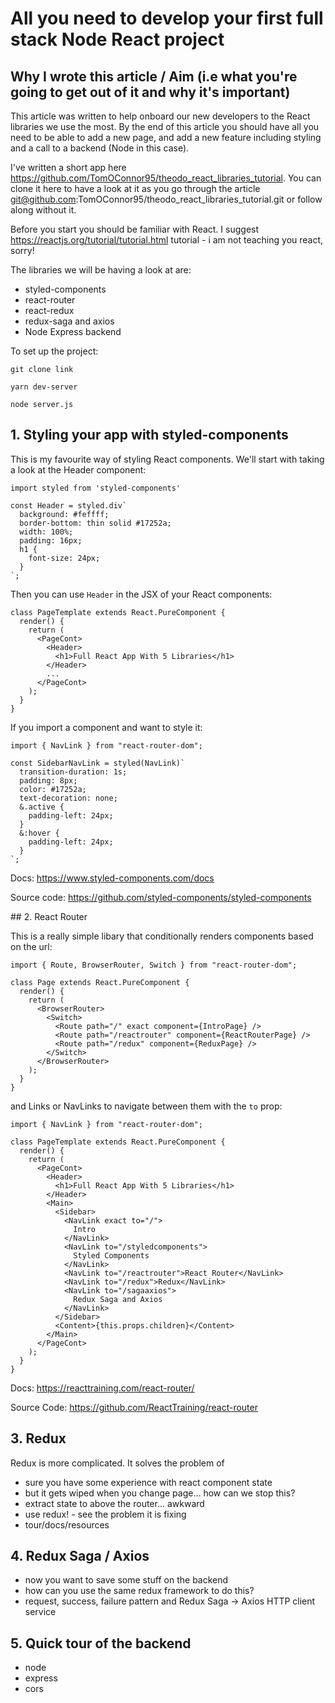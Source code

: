 # All you need to develop your first full stack Node React project

## Why I wrote this article / Aim (i.e what you're going to get out of it and why it's important)

This article was written to help onboard our new developers to the React libraries we use the most. By the end of this article you should have all you need to be able to add a new page, and add a new feature including styling and a call to a backend (Node in this case).

I've written a short app here https://github.com/TomOConnor95/theodo_react_libraries_tutorial. You can clone it here to have a look at it as you go through the article git@github.com:TomOConnor95/theodo_react_libraries_tutorial.git or follow along without it.

Before you start you should be familiar with React. I suggest https://reactjs.org/tutorial/tutorial.html tutorial - i am not teaching you react, sorry!

The libraries we will be having a look at are:

- styled-components
- react-router
- react-redux
- redux-saga and axios
- Node Express backend

To set up the project:

`git clone link`

`yarn dev-server`

`node server.js`

## 1. Styling your app with styled-components

This is my favourite way of styling React components. We'll start with taking a look at the Header component:

```JSX
import styled from 'styled-components'

const Header = styled.div`
  background: #feffff;
  border-bottom: thin solid #17252a;
  width: 100%;
  padding: 16px;
  h1 {
    font-size: 24px;
  }
`;
```

Then you can use `Header` in the JSX of your React components:

```JSX
class PageTemplate extends React.PureComponent {
  render() {
    return (
      <PageCont>
        <Header>
          <h1>Full React App With 5 Libraries</h1>
        </Header>
        ...
      </PageCont>
    );
  }
}
```

If you import a component and want to style it:

```JSX
import { NavLink } from "react-router-dom";

const SidebarNavLink = styled(NavLink)`
  transition-duration: 1s;
  padding: 8px;
  color: #17252a;
  text-decoration: none;
  &.active {
    padding-left: 24px;
  }
  &:hover {
    padding-left: 24px;
  }
`;
```

Docs: https://www.styled-components.com/docs

Source code: https://github.com/styled-components/styled-components

## 2. React Router

This is a really simple libary that conditionally renders components based on the url:

```JSX
import { Route, BrowserRouter, Switch } from "react-router-dom";

class Page extends React.PureComponent {
  render() {
    return (
      <BrowserRouter>
        <Switch>
          <Route path="/" exact component={IntroPage} />
          <Route path="/reactrouter" component={ReactRouterPage} />
          <Route path="/redux" component={ReduxPage} />
        </Switch>
      </BrowserRouter>
    );
  }
}
```

and Links or NavLinks to navigate between them with the `to` prop:

```JSX
import { NavLink } from "react-router-dom";

class PageTemplate extends React.PureComponent {
  render() {
    return (
      <PageCont>
        <Header>
          <h1>Full React App With 5 Libraries</h1>
        </Header>
        <Main>
          <Sidebar>
            <NavLink exact to="/">
              Intro
            </NavLink>
            <NavLink to="/styledcomponents">
              Styled Components
            </NavLink>
            <NavLink to="/reactrouter">React Router</NavLink>
            <NavLink to="/redux">Redux</NavLink>
            <NavLink to="/sagaaxios">
              Redux Saga and Axios
            </NavLink>
          </Sidebar>
          <Content>{this.props.children}</Content>
        </Main>
      </PageCont>
    );
  }
}
```

Docs: https://reacttraining.com/react-router/

Source Code: https://github.com/ReactTraining/react-router

## 3. Redux

Redux is more complicated. It solves the problem of

- sure you have some experience with react component state
- but it gets wiped when you change page... how can we stop this?
- extract state to above the router... awkward
- use redux! - see the problem it is fixing
- tour/docs/resources

## 4. Redux Saga / Axios

- now you want to save some stuff on the backend
- how can you use the same redux framework to do this?
- request, success, failure pattern and Redux Saga -> Axios HTTP client service

## 5. Quick tour of the backend

- node
- express
- cors
